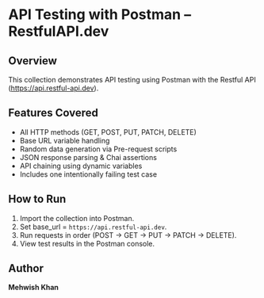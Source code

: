 # API Testing with Postman – RestfulAPI.dev

## Overview
This collection demonstrates API testing using Postman with the Restful API (https://api.restful-api.dev).

## Features Covered
- All HTTP methods (GET, POST, PUT, PATCH, DELETE)
- Base URL variable handling
- Random data generation via Pre-request scripts
- JSON response parsing & Chai assertions
- API chaining using dynamic variables
- Includes one intentionally failing test case

## How to Run
1. Import the collection into Postman.
2. Set base_url = `https://api.restful-api.dev`.
3. Run requests in order (POST → GET → PUT → PATCH → DELETE).
4. View test results in the Postman console.

## Author
**Mehwish Khan**
